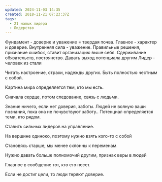 ```yaml
---
updated: 2024-11-03 14:35
created: 2018-11-21 07:23:37Z
tags:
  - 21 навык лидера
  - Лидерство
---
```


Фундамент - доверие и уважение = твердая почва.
Главное - характер и доверие.
Внутренняя сила - уважение.
Правильные решения, признание ошибок, ставит организацию выше себя.
Сдерживание обязательств, постоянство.
Давать выход потенциала другим
Лидер - человек из стали

Читать настроение, страхи, надежды других. Быть полностью честным с собой.

Картина мира определяется тем, кто мы есть.

Сначала сердце, потом следование, связь с людьми.

Знание ничего, если нет доверия, заботы.
Людей не волную ваши познания, пока она не почувствуют заботу..
Потенциал определяется теми, кто рядом.

Ставить сильных лидеров на управление.

На вершине одиноко, поэтому нужно взять кого-то с собой

Становясь старше, мы менее склонны к переменам.

Нужно давать больше полномочий другим, признак веры в людей

Главное в сообщение тот, кто его несет.

Если не достиг цели, то люди теряют доверие.